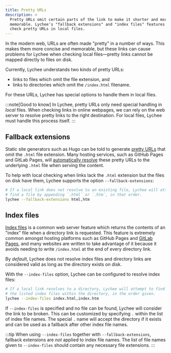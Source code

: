 ```yaml
---
title: Pretty URLs
description: >
  Pretty URLs omit certain parts of the link to make it shorter and more
  memorable. Lychee's "fallback extensions" and "index files" features help to
  check pretty URLs in local files.
---
```


In the modern web, URLs are often made "pretty" in a number of ways. This makes
them more concise and memorable, but these links can cause problems for Lychee
when checking local files&mdash;pretty links cannot be mapped directly to files
on disk.

Currently, Lychee understands two kinds of pretty URLs:
- links to files which omit the file extension, and
- links to directories which omit the `/index.html` filename.

For these URLs, Lychee has special options to handle them in local files.

:::note[Good to know]
In Lychee, pretty URLs only need special handling in _local_ files. When
checking links in online webpages, we can rely on the web server to resolve
pretty links to the right destination. For local files, Lychee must
handle this process itself.
:::

## Fallback extensions

Static site generators such as Hugo can be told to generate [pretty
URLs](https://gohugo.io/configuration/ugly-urls/) that omit the `.html` file
extension. Many hosting services, such as GitHub Pages and GitLab Pages, will
[automatically resolve][gitlab] these pretty URLs to the underlying `.html` file
when serving the content.

[gitlab]: https://docs.gitlab.com/user/project/pages/introduction/#resolving-ambiguous-urls

To help with local checking when links lack the `.html` extension but the files
on disk have them, Lychee supports the option `--fallback-extensions`:

```bash
# If a local link does not resolve to an existing file, Lychee will attempt to
# find a file by appending `.html` or `.htm`, in that order.
lychee --fallback-extensions html,htm
```

## Index files
[Index files](https://en.wikipedia.org/wiki/Web_server_directory_index) is a
common web server feature which returns the contents of an "index" file when a
directory link is requested. This feature is extremely common amongst hosting
platforms such as GitHub Pages and [GitLab Pages][gitlab], and many websites
are written to take advantage of it because it avoids needing to write
`/index.html` at the end of every directory link.

By *default*, Lychee does not resolve index files and directory links are considered
valid as long as the directory exists on disk.

With the `--index-files` option, Lychee can be configured to resolve index files:
```bash
# If a local link resolves to a directory, Lychee will attempt to find one of
# the listed index files within the directory, in the order given.
lychee --index-files index.html,index.htm
```
If `--index-files` is specified and no file can be found, Lychee will consider
the link to be broken. This can be customized by specifying `.` within the list
of index file names. The special `.` name will accept the directory if it exists and
can be used as a fallback after other index file names.

:::tip
When using `--index-files` together with `--fallback-extensions`, fallback
extensions are _not_ applied to index file names. The list of file names given
to `--index-files` should contain any necessary file extensions.
:::

